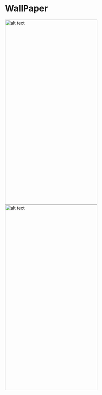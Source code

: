 # WallPaper 
<img src="https://github.com/Shivamj4112/WallPaper/assets/101393149/fdfe14d1-acb7-4233-a46a-b3e289eb9c47" alt="alt text" width="300" height="600"/>
<img src="https://github.com/Shivamj4112/WallPaper/assets/101393149/fdfe14d1-acb7-4233-a46a-b3e289eb9c47" alt="alt text" width="300" height="600"/>


